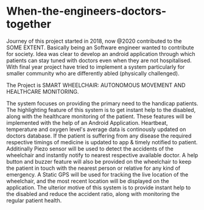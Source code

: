 # When-the-engineers-doctors-together

Journey of this project started in 2018, now @2020 contributed to the SOME EXTENT.
Basically being an Software engineer wanted to contribute for society. 
Idea was clear to develop an android application through which patients can stay tuned with doctors even when they are not hospitalised.
With final year project have tried to implement a system particularly for smaller community who are differently abled (physically challenged).

The Project is SMART WHEELCHAIR: AUTONOMOUS MOVEMENT AND HEALTHCARE MONITORING.

The system focuses on providing the primary need to the handicap patients. 
The highlighting feature of this system is to get instant help to the disabled, along with the healthcare monitoring of the patient. 
These features will be implemented with the help of an Android Application.
Heartbeat, temperature and oxygen level's average data is continously updated on doctors database.
If the patient is suffering from any disease the required respective timings of medicine is updated to app & timely notified to patient.  
Additinally Piezo sensor will be used to detect the accidents of the wheelchair and instantly notify to nearest respective available doctor.
A help button and buzzer feature will also be provided on the wheelchair to keep the patient in touch with the nearest person or relative for any kind of emergency. 
A Static GPS will be used for tracking the live location of the wheelchair, and the most recent location will be displayed on the application. 
The ulterior motive of this system is to provide instant help to the disabled and reduce the accident ratio, along with monitoring the regular patient health.

